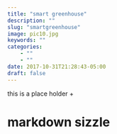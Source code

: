 ```yaml
---
title: "smart greenhouse"
description: ""
slug: "smartgreenhouse"
image: pic10.jpg
keywords: ""
categories: 
    - ""
    - ""
date: 2017-10-31T21:28:43-05:00
draft: false
---
```


this is a place holder + 
# markdown sizzle